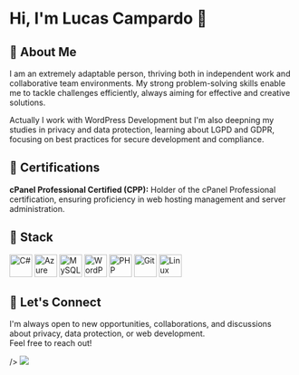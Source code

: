 # Hi, I'm Lucas Campardo 👋

## 🌱 About Me

I am an extremely adaptable person, thriving both in independent work and collaborative team environments. My strong problem-solving skills enable me to tackle challenges efficiently, always aiming for effective and creative solutions.

Actually I work with WordPress Development but I'm also deepning my studies in privacy and data protection, learning about LGPD and GDPR, focusing on best practices for secure development and compliance.

## 🚀 Certifications
**cPanel Professional Certified (CPP):** Holder of the cPanel Professional certification, ensuring proficiency in web hosting management and server administration.


## 🚩 Stack
<p align="left">
  <img src="https://cdn.jsdelivr.net/gh/devicons/devicon/icons/csharp/csharp-original.svg" alt="C#" width="40" height="40"/>
  <img src="https://cdn.jsdelivr.net/gh/devicons/devicon/icons/azure/azure-original.svg" alt="Azure" width="40" height="40"/>
  <img src="https://cdn.jsdelivr.net/gh/devicons/devicon/icons/mysql/mysql-original.svg" alt="MySQL" width="40" height="40"/>
  <img src="https://cdn.jsdelivr.net/gh/devicons/devicon/icons/wordpress/wordpress-original.svg" alt="WordPress" width="40" height="40"/>
  <img src="https://cdn.jsdelivr.net/gh/devicons/devicon/icons/php/php-original.svg" alt="PHP" width="40" height="40"/> 
  <img src="https://cdn.jsdelivr.net/gh/devicons/devicon/icons/git/git-original.svg" alt="Git" width="40" height="40"/>
  <img src="https://cdn.jsdelivr.net/gh/devicons/devicon/icons/linux/linux-original.svg" alt="Linux" width="40" height="40"/>
</p>

## 🤝 Let's Connect

I'm always open to new opportunities, collaborations, and discussions about privacy, data protection, or web development.  
Feel free to reach out!

<picture>
  <source
    srcset="https://github-readme-stats.vercel.app/api?username=lucascampardo1&show_icons=true&theme=midnight-purple"
    media="(prefers-color-scheme: dark)"
  />
  <source
    srcset="https://github-readme-stats.vercel.app/api?username=lucascampardo1&show_icons=true"
    media="(prefers-color-scheme: dark), (prefers-color-scheme: no-preference)"
    
  />
  <img src="https://github-readme-stats.vercel.app/api?username=lucascampardo1&show_icons=true" />
</picture>          
